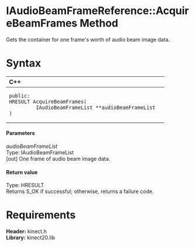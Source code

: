 IAudioBeamFrameReference::AcquireBeamFrames Method  
==================================================  

Gets the container for one frame's worth of audio beam image data. <span id="syntaxSection"></span>

Syntax  
======  

<table>
<colgroup>
<col width="100%" />
</colgroup>
<thead>
<tr class="header">
<th align="left">C++</th>
</tr>
</thead>
<tbody>
<tr class="odd">
<td align="left"><pre><code>public:  
HRESULT AcquireBeamFrames(  
         IAudioBeamFrameList **audioBeamFrameList  
)</code></pre></td>
</tr>
</tbody>
</table>

<span id="ID4EG"></span>
#### Parameters  

*audioBeamFrameList*    
Type: IAudioBeamFrameList  
[out] One frame of audio beam image data.  

<span id="ID4EP"></span>
#### Return value  

Type: HRESULT  
Returns S\_OK if successful; otherwise, returns a failure code.  

<span id="requirements"></span>

Requirements  
============  

**Header:** kinect.h  
**Library:** kinect20.lib  



<!--Please do not edit the data in the comment block below.-->
<!--
TOCTitle : AcquireBeamFrames Method
RLTitle : IAudioBeamFrameReference::AcquireBeamFrames Method
KeywordK : AcquireBeamFrames method
KeywordK : IAudioBeamFrameReference::AcquireBeamFrames method
KeywordF : IAudioBeamFrameReference::AcquireBeamFrames
KeywordF : AcquireBeamFrames
KeywordF : Microsoft.Kinect.kinect.IAudioBeamFrameReference.AcquireBeamFrames(IAudioBeamFrameList@)
KeywordA : M:Microsoft.Kinect.kinect.IAudioBeamFrameReference.AcquireBeamFrames(IAudioBeamFrameList@)
AssetID : M:Microsoft.Kinect.kinect.IAudioBeamFrameReference.AcquireBeamFrames(IAudioBeamFrameList@)
Locale : en-us
CommunityContent : 1
APIType : Managed
APILocation : 
APIName : Microsoft.Kinect.kinect.IAudioBeamFrameReference::AcquireBeamFrames
TargetOS : Windows
TopicType : kbSyntax
DevLang : C++
DocSet : K4Wv2
ProjType : K4Wv2Proj
Technology : Kinect for Windows
Product : Kinect for Windows SDK v2
productversion : 20
-->
